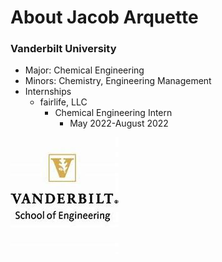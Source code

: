 # About Jacob Arquette

### Vanderbilt University
- Major: Chemical Engineering
- Minors: Chemistry, Engineering Management
- Internships
  - fairlife, LLC
    - Chemical Engineering Intern
      - May 2022-August 2022

![](assets/OIP.jpg)
